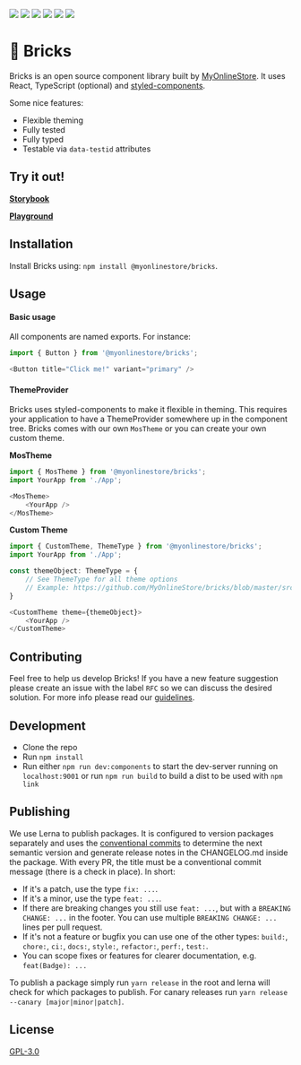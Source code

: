 [![](https://circleci.com/gh/MyOnlineStore/bricks/tree/master.svg?style=shield)](https://circleci.com/gh/MyOnlineStore/bricks/tree/master) [![](https://api.codeclimate.com/v1/badges/af815fd9f588fcf86d8f/test_coverage)](https://codeclimate.com/github/MyOnlineStore/bricks/test_coverage) [![](https://api.codeclimate.com/v1/badges/af815fd9f588fcf86d8f/maintainability)](https://codeclimate.com/github/MyOnlineStore/bricks/maintainability) [![](https://img.shields.io/badge/style-%F0%9F%92%85%20styled--components-orange.svg?colorB=daa357&colorA=db748e)](https://github.com/styled-components/styled-components) [![](https://badges.frapsoft.com/os/gpl/gpl.png?v=103)](https://opensource.org/licenses/GPL-3.0/) [![](https://img.shields.io/badge/code_style-prettier-ff69b4.svg?style=flat-square)](https://github.com/prettier/prettier)
# 🧱 Bricks

Bricks is an open source component library built by [MyOnlineStore](https://www.myonlinestore.com). It uses React, TypeScript (optional) and [styled-components](https://www.styled-components.com/).

Some nice features:
- Flexible theming
- Fully tested
- Fully typed
- Testable via `data-testid` attributes

## Try it out!

[**Storybook**](https://myonlinestore.github.io/bricks)

[**Playground**](https://codesandbox.io/s/myonlinestorebricks-playground-pymwz)

## Installation

Install Bricks using: `npm install @myonlinestore/bricks`.

## Usage
#### Basic usage
All components are named exports. For instance:

```typescript
import { Button } from '@myonlinestore/bricks';

<Button title="Click me!" variant="primary" />
```

#### ThemeProvider

Bricks uses styled-components to make it flexible in theming. This requires your application to have a ThemeProvider somewhere up in the component tree. Bricks comes with our own `MosTheme` or you can create your own custom theme.

**MosTheme**
```typescript
import { MosTheme } from '@myonlinestore/bricks';
import YourApp from './App';

<MosTheme>
    <YourApp />
</MosTheme>
```
 
**Custom Theme**
```typescript
import { CustomTheme, ThemeType } from '@myonlinestore/bricks';
import YourApp from './App';

const themeObject: ThemeType = {
    // See ThemeType for all theme options
    // Example: https://github.com/MyOnlineStore/bricks/blob/master/src/themes/MosTheme/MosTheme.theme.ts
}

<CustomTheme theme={themeObject}>
    <YourApp />
</CustomTheme>
```

## Contributing

Feel free to help us develop Bricks! If you have a new feature suggestion please create an issue with the label `RFC` so we can discuss the desired solution. For more info please read our 
[guidelines](https://github.com/MyOnlineStore/bricks/blob/master/CONTRIBUTING.md).

## Development
- Clone the repo
- Run `npm install`
- Run either `npm run dev:components` to start the dev-server running on `localhost:9001` or run `npm run build` to build a dist 
to be used with `npm link`

## Publishing
We use Lerna to publish packages. It is configured to version packages separately and uses the [conventional commits](https://www.conventionalcommits.org/en/v1.0.0/) to determine the next semantic version and generate release notes in the CHANGELOG.md inside the package. With every PR, the title must be a conventional commit message (there is a check in place). In short:
- If it's a patch, use the type `fix: ...`.
- If it's a minor, use the type `feat: ...`.
- If there are breaking changes you still use `feat: ...`, but with a `BREAKING CHANGE: ...` in the footer. You can use multiple `BREAKING CHANGE: ...` lines per pull request.
- If it's not a feature or bugfix you can use one of the other types: `build:`, `chore:`, `ci:`, `docs:`, `style:`, `refactor:`, `perf:`, `test:`.
- You can scope fixes or features for clearer documentation, e.g. `feat(Badge): ...`

To publish a package simply run `yarn release` in the root and lerna will check for which packages to publish. For canary releases run `yarn release --canary [major|minor|patch]`.

## License

[GPL-3.0](https://opensource.org/licenses/GPL-3.0/)
